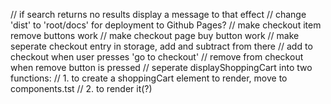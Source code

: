 // if search returns no results display a message to that effect
// change 'dist' to 'root/docs' for deployment to Github Pages?
// make checkout item remove buttons work
// make checkout page buy button work
// make seperate checkout entry in storage, add and subtract from there
// add to checkout when user presses 'go to checkout'
// remove from checkout when remove button is pressed
// seperate displayShoppingCart into two functions:
// 1. to create a shoppingCart element to render, move to components.tst 
// 2. to render it(?)